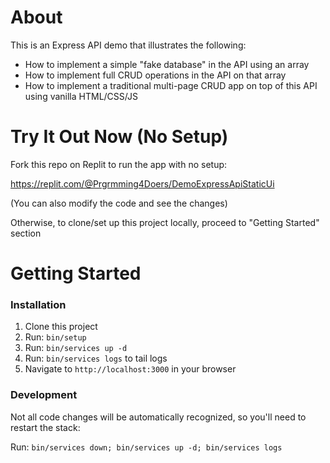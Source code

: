 # About

This is an Express API demo that illustrates the following:
- How to implement a simple "fake database" in the API using an array
- How to implement full CRUD operations in the API on that array
- How to implement a traditional multi-page CRUD app on top of this API using vanilla HTML/CSS/JS

# Try It Out Now (No Setup)

Fork this repo on Replit to run the app with no setup:

https://replit.com/@Prgrmming4Doers/DemoExpressApiStaticUi

(You can also modify the code and see the changes)

Otherwise, to clone/set up this project locally, proceed to "Getting Started" section

# Getting Started

### Installation

1. Clone this project
1. Run: `bin/setup`
1. Run: `bin/services up -d`
1. Run: `bin/services logs` to tail logs
1. Navigate to `http://localhost:3000` in your browser

### Development

Not all code changes will be automatically recognized, so you'll need to restart the stack:

Run: `bin/services down; bin/services up -d; bin/services logs`
